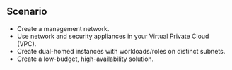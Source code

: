 ## Scenario
* Create a management network.
* Use network and security appliances in your Virtual Private Cloud (VPC).
* Create dual-homed instances with workloads/roles on distinct subnets.
* Create a low-budget, high-availability solution.